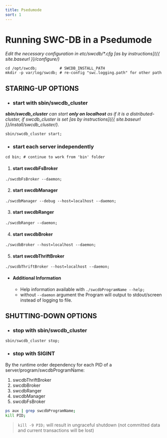 ```yaml
---
title: Psedumode
sort: 1
---
```



# Running SWC-DB in a Psedumode

_Edit the necessary configuration in etc/swcdb/*.cfg [as by instructions]({{ site.baseurl }}/configure/)_

```
cd /opt/swcdb;          # SWCDB_INSTALL_PATH
mkdir -p var/log/swcdb; # re-config "swc.logging.path" for other path
```



## STARING-UP OPTIONS


* ### start with sbin/swcdb_cluster
_**sbin/swcdb_cluster** can start **only on localhost** as if it is a distributed-cluster, if swcdb_cluster is set [as by instructions]({{ site.baseurl }}/install/swcdb_cluster/)_.
```
sbin/swcdb_cluster start;
```


* ### start each server independently
```
cd bin; # continue to work from 'bin' folder
```

  1. #### start swcdbFsBroker
```
./swcdbFsBroker --daemon;
```
  2. #### start swcdbManager
```
./swcdbManager --debug --host=localhost --daemon;
```
  3. #### start swcdbRanger
```
./swcdbRanger --daemon;
```
  4. #### start swcdbBroker
```
./swcdbBroker --host=localhost --daemon;
```
  5. #### start swcdbThriftBroker
```
./swcdbThriftBroker --host=localhost --daemon;
```

  * #### Additional Information
    * Help information available with ```./swcdbProgramName --help;```
    * without ```--daemon``` argument the Program will output to stdout/screen instead of logging to file.





## SHUTTING-DOWN OPTIONS

* ### stop with sbin/swcdb_cluster
```
sbin/swcdb_cluster stop;
```

* ### stop with SIGINT
By the runtime order dependency for each PID of a server/program/swcdbProgramName:
  1. swcdbThriftBroker
  2. swcdbBroker
  3. swcdbRanger
  4. swcdbManager
  5. swcdbFsBroker

  ```bash
ps aux | grep swcdbProgramName;
kill PID;
```
  > ```kill -9 PID;``` will result in ungraceful shutdown (not committed data and current transactions will be lost)
